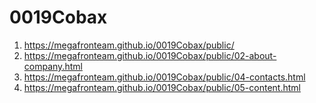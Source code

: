 # 0019Cobax
 
1. <https://megafronteam.github.io/0019Cobax/public/>
1. <https://megafronteam.github.io/0019Cobax/public/02-about-company.html>
1. <https://megafronteam.github.io/0019Cobax/public/04-contacts.html>
1. <https://megafronteam.github.io/0019Cobax/public/05-content.html>